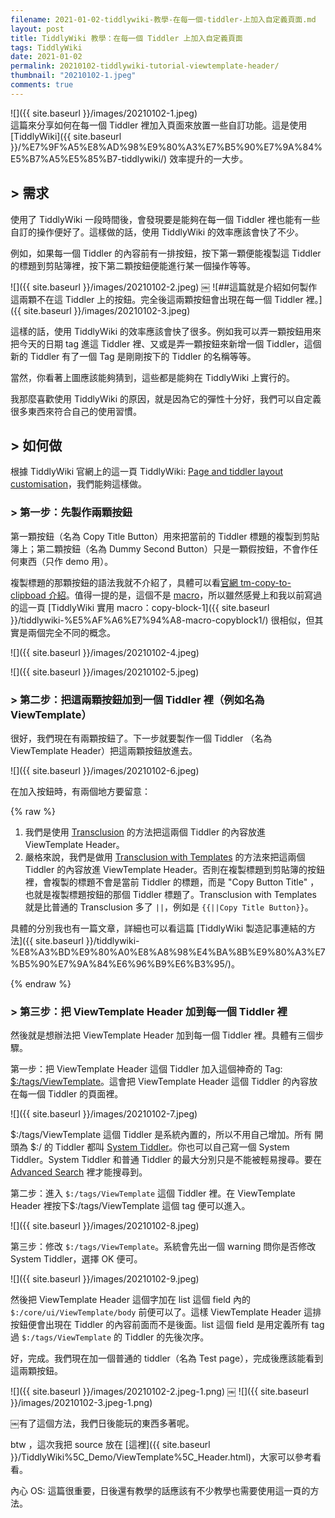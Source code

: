 ```yaml
---
filename: 2021-01-02-tiddlywiki-教學-在每一個-tiddler-上加入自定義頁面.md
layout: post
title: TiddlyWiki 教學：在每一個 Tiddler 上加入自定義頁面
tags: TiddlyWiki
date: 2021-01-02
permalink: 20210102-tiddlywiki-tutorial-viewtemplate-header/
thumbnail: "20210102-1.jpeg"
comments: true
---
```


![]({{ site.baseurl }}/images/20210102-1.jpeg)  
這篇來分享如何在每一個 Tiddler 裡加入頁面來放置一些自訂功能。這是使用 [TiddlyWiki]({{ site.baseurl }}/%E7%9F%A5%E8%AD%98%E9%80%A3%E7%B5%90%E7%9A%84%E5%B7%A5%E5%85%B7-tiddlywiki/) 效率提升的一大步。

## > 需求

使用了 TiddlyWiki 一段時間後，會發現要是能夠在每一個 Tiddler 裡也能有一些自訂的操作便好了。這樣做的話，使用 TiddlyWiki 的效率應該會快了不少。

例如，如果每一個 Tiddler 的內容前有一排按鈕，按下第一顆便能複製這 Tiddler 的標題到剪貼簿裡，按下第二顆按鈕便能進行某一個操作等等。

![]({{ site.baseurl }}/images/20210102-2.jpeg)
￼
![##這篇就是介紹如何製作這兩顆不在這 Tiddler 上的按鈕。完全後這兩顆按鈕會出現在每一個 Tiddler 裡。]({{ site.baseurl }}/images/20210102-3.jpeg)

這樣的話，使用 TiddlyWiki 的效率應該會快了很多。例如我可以弄一顆按鈕用來把今天的日期 tag 進這 Tiddler 裡、又或是弄一顆按鈕來新增一個 Tiddler，這個新的 Tiddler 有了一個 Tag 是剛剛按下的 Tiddler 的名稱等等。

當然，你看著上圖應該能夠猜到，這些都是能夠在 TiddlyWiki 上實行的。

我那麼喜歡使用 TiddlyWiki 的原因，就是因為它的彈性十分好，我們可以自定義很多東西來符合自己的使用習慣。

## > 如何做

根據 TiddlyWiki 官網上的這一頁 TiddlyWiki: [Page and tiddler layout customisation](https://tiddlywiki.com/static/Page%2520and%2520tiddler%2520layout%2520customisation.html)，我們能夠這樣做。

### > 第一步：先製作兩顆按鈕

第一顆按鈕（名為 Copy Title Button）用來把當前的 Tiddler 標題的複製到剪貼簿上；第二顆按鈕（名為 Dummy Second Button）只是一顆假按鈕，不會作任何東西（只作 demo 用）。

複製標題的那顆按鈕的語法我就不介紹了，具體可以看[官網 tm-copy-to-clipboad   介紹](https://tiddlywiki.com/static/WidgetMessage%253A%2520tm-copy-to-clipboard.html)。值得一提的是，這個不是 [macro](https://tiddlywiki.com/static/Macros.html)，所以雖然感覺上和我以前寫過的這一頁 [TiddlyWiki 實用 macro：copy-block-1]({{ site.baseurl }}/tiddlywiki-%E5%AF%A6%E7%94%A8-macro-copyblock1/) 很相似，但其實是兩個完全不同的概念。

![]({{ site.baseurl }}/images/20210102-4.jpeg)

![]({{ site.baseurl }}/images/20210102-5.jpeg)

### > 第二步：把這兩顆按鈕加到一個 Tiddler 裡（例如名為 ViewTemplate）

很好，我們現在有兩顆按鈕了。下一步就要製作一個 Tiddler （名為 ViewTemplate Header）把這兩顆按鈕放進去。

![]({{ site.baseurl }}/images/20210102-6.jpeg)

在加入按鈕時，有兩個地方要留意：

{% raw %}

1. 我們是使用 [Transclusion](https://tiddlywiki.com/static/Transclusion%2520in%2520WikiText.html) 的方法把這兩個 Tiddler 的內容放進 ViewTemplate Header。
2. 嚴格來說，我們是做用 [Transclusion with Templates](https://tiddlywiki.com/static/Transclusion%2520with%2520Templates.html) 的方法來把這兩個 Tiddler 的內容放進 ViewTemplate Header。否則在複製標題到剪貼簿的按鈕裡，會複製的標題不會是當前 Tiddler 的標題，而是 "Copy Button Title" ，也就是複製標題按鈕的那個 Tiddler 標題了。Transclusion with Templates 就是比普通的 Transclusion 多了 `||`，例如是 `{{||Copy Title Button}}`。

具體的分別我也有一篇文章，詳細也可以看這篇 [TiddlyWiki 製造記事連結的方法]({{ site.baseurl }}/tiddlywiki-%E8%A3%BD%E9%80%A0%E8%A8%98%E4%BA%8B%E9%80%A3%E7%B5%90%E7%9A%84%E6%96%B9%E6%B3%95/)。

{% endraw %}

### > 第三步：把 ViewTemplate Header 加到每一個 Tiddler 裡

然後就是想辦法把 ViewTemplate Header 加到每一個 Tiddler 裡。具體有三個步驟。

第一步：把 ViewTemplate Header 這個 Tiddler 加入這個神奇的 Tag: [$:/tags/ViewTemplate](https://tiddlywiki.com/static/SystemTag%253A%2520%2524%253A%252Ftags%252FViewTemplate.html)。這會把 ViewTemplate Header 這個 Tiddler 的內容放在每一個 Tiddler 的頁面裡。

![]({{ site.baseurl }}/images/20210102-7.jpeg)

$:/tags/ViewTemplate 這個 Tiddler 是系統內置的，所以不用自己增加。所有 開頭為 $:/ 的 Tiddler 都叫 [System Tiddler](https://tiddlywiki.com/static/SystemTiddlers.html)。你也可以自己寫一個 System Tiddler。System Tiddler 和普通 Tiddler 的最大分別只是不能被輕易搜尋。要在 [Advanced Search](https://tiddlywiki.com/static/Searching%2520in%2520TiddlyWiki.html) 裡才能搜尋到。

第二步：進入 `$:/tags/ViewTemplate` 這個 Tiddler 裡。在 ViewTemplate Header 裡按下$:/tags/ViewTemplate 這個 tag 便可以進入。

![]({{ site.baseurl }}/images/20210102-8.jpeg)

第三步：修改 `$:/tags/ViewTemplate`。系統會先出一個 warning 問你是否修改 System Tiddler，選擇 OK 便可。

![]({{ site.baseurl }}/images/20210102-9.jpeg)

然後把 ViewTemplate Header 這個字加在 list 這個 field 內的 `$:/core/ui/ViewTemplate/body` 前便可以了。這樣 ViewTemplate Header 這排按鈕便會出現在 Tiddler 的內容前面而不是後面。list 這個 field 是用定義所有 tag 過 `$:/tags/ViewTemplate` 的 Tiddler 的先後次序。

好，完成。我們現在加一個普通的 tiddler（名為 Test page），完成後應該能看到這兩顆按鈕。

![]({{ site.baseurl }}/images/20210102-2.jpeg-1.png)
￼
![]({{ site.baseurl }}/images/20210102-3.jpeg-1.png)

￼有了這個方法，我們日後能玩的東西多著呢。

btw ，這次我把 source 放在 [這裡]({{ site.baseurl }}/TiddlyWiki%5C_Demo/ViewTemplate%5C_Header.html)，大家可以參考看看。

內心 OS: 這篇很重要，日後還有教學的話應該有不少教學也需要使用這一頁的方法。
